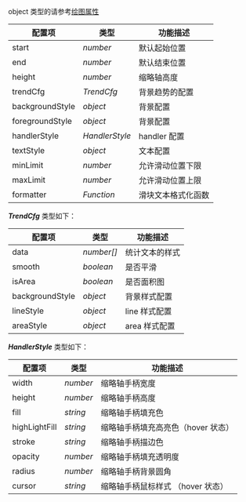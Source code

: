 object 类型的请参考[绘图属性](/zh/docs/api/graphic-style)

| 配置项          | 类型           | 功能描述           |
| --------------- | -------------- | ------------------ |
| start           | _number_       | 默认起始位置       |
| end             | _number_       | 默认结束位置       |
| height          | _number_       | 缩略轴高度         |
| trendCfg        | _TrendCfg_     | 背景趋势的配置     |
| backgroundStyle | _object_       | 背景配置           |
| foregroundStyle | _object_       | 背景配置           |
| handlerStyle    | _HandlerStyle_ | handler 配置       |
| textStyle       | _object_       | 文本配置           |
| minLimit        | _number_       | 允许滑动位置下限   |
| maxLimit        | _number_       | 允许滑动位置上限   |
| formatter       | _Function_     | 滑块文本格式化函数 |

__*TrendCfg*__ 类型如下：

| 配置项          | 类型       | 功能描述       |
| --------------- | ---------- | -------------- |
| data            | _number[]_ | 统计文本的样式 |
| smooth          | _boolean_  | 是否平滑       |
| isArea          | _boolean_  | 是否面积图     |
| backgroundStyle | _object_   | 背景样式配置   |
| lineStyle       | _object_   | line 样式配置  |
| areaStyle       | _object_   | area 样式配置  |

__*HandlerStyle*__ 类型如下：

| 配置项 | 类型     | 功能描述       |
| ------ | -------- | -------------- |
| width  | _number_ | 缩略轴手柄宽度 |
| height | _number_ | 缩略轴手柄高度 |
| fill          | _string_ | 缩略轴手柄填充色                   |
| highLightFill | _string_ | 缩略轴手柄填充高亮色（hover 状态） |
| stroke        | _string_ | 缩略轴手柄描边色                   |
| opacity       | _number_ | 缩略轴手柄填充透明度               |
| radius        | _number_ | 缩略轴手柄背景圆角                 |
| cursor        | _string_ | 缩略轴手柄鼠标样式 （hover 状态）  |
